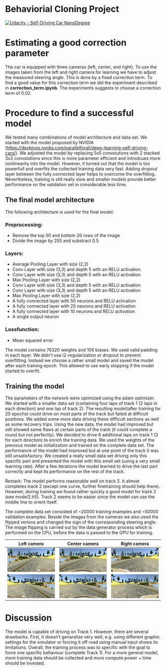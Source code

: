 
# Behaviorial Cloning Project

[![Udacity - Self-Driving Car NanoDegree](https://s3.amazonaws.com/udacity-sdc/github/shield-carnd.svg)](http://www.udacity.com/drive)

# Estimating a good correction parameter

The car is equipped with three cameras (left, center, and right). To use the images taken from the left and right camera for learning we have to adjust the measured steering angle. This is done by a fixed correction term. To find a good value for this correction term we did the experiment described in **correction_term.ipynb**. The experiments suggests to choose a correction term of 0.02.

# Procedure to find a successful  model

We tested many combinations of model architecture and data set. We started with the model proposed by NVIDIA (https://devblogs.nvidia.com/parallelforall/deep-learning-self-driving-cars/). We adjusted the model by replacing 5x5 convolutions with 2 stacked 3x3 convolutions since this is more parameter efficient and introdcues more nonlinearity into the model. However, it turned out that the model is too powerfull and overfits the collected training data very fast. Adding dropout layer between the fully connected layer helps to overcome the overfitting. Nevertheless, training is still really slow and smaller models provide better performance on the validation set in considerable less time.

## The final model architecture

The following architecture is used for the final model:

### Preprocessing:
* Remove the top 50 and bottom 20 rows of the image
* Divide the image by 255 and substract 0.5

### Layers:
* Average Pooling Layer with size (2,2)
* Conv Layer with size (3,3) and depth 5 with an RELU activation
* Conv Layer with size (3,3) and depth 5 with an RELU activation
* Max Pooling Layer with size (2,2)
* Conv Layer with size (3,3) and depth 5 with an RELU activation
* Conv Layer with size (3,3) and depth 5 with an RELU activation
* Max Pooling Layer with size (2,2)
* A fully connected layer with 50 neurons and RELU activation
* A fully connected layer with 25 neurons and RELU activation
* A fully connected layer with 10 neurons and RELU activation
* A single output neuron

### Lossfunction:
* Mean squared error

The model contains 76320 weights and 106 biases. We used valid padding in each layer. We didn't use l2-regularization or dropout to prevent overfitting. Instead we choose a rather small model and saved the model after each training epoch. This allowed to use early stopping if the model started to overfit.

## Training the model

The parameters of the network were optimized using the adam optimizer. We started with a smaller data set (containing four laps of track 1 (2 laps in each direction) and one lap of track 2). The resulting model(after training for 20 epochs) could drive on most parts of the track but failed at difficult positions. We added some more data driving these difficult sections as well as some recovery trips. Using the new data, the model had improved but still showed some flaws at certain parts of the track (it could complete a round but not perfectly). We decided to drive 6 additional laps on track 1 (3 for each direction) to enrich the  training data. We used the weights of the previous model as initialization and trained on the complete data set. The performance of the model had improved but at one point of the track it was still unsatisfactory. We created a really small data set driving only this specific part and presented the model with this small set (using a very small learning rate). After a few iterations the model learned to drive the last part correctly and kept its performance on the rest of the track. 

Remark: The model performs reasonable well on track 2. It almost completes track 2 (except one curve, further finetraining should help there). However, during training we found rather quickly a good model for track 2 (see model2.h5). Track 2 seems to be easier since the model can use the middle line to orient itself.

The complete data set consisted of ~20000 training examples and ~50000 validation examples. Beside the images from the cameras we also used the flipped verions and changed the sign of the corresponding steering angle. The image flipping is carried out by the data generator process which is performed on the CPU, before the data is passed to the GPU for training.


Left camera             |  Center camera | Right camera
:-------------------------:|:-------------------------:|:-------------------------:
![left camera](examples/left.jpg) | ![center camera](examples/center.jpg)| ![right camera](examples/right.jpg)
![left camera](examples/left_flipped.jpg) | ![center camera](examples/center_flipped.jpg)| ![right camera](examples/right_flipped.jpg)

# Discussion

The model is capable of driving on Track 1. However, there are several drawbacks. First, it doesn't genaralize very well, e.g. using  different graphic settings for the simulator or forcing it off road using manual input shows its limitations. Overall, the training process was to specific with the goal to force one specific behaviour (complete Track 1). For a more general model, more training data should be collected and more compute power + time should be invested.
